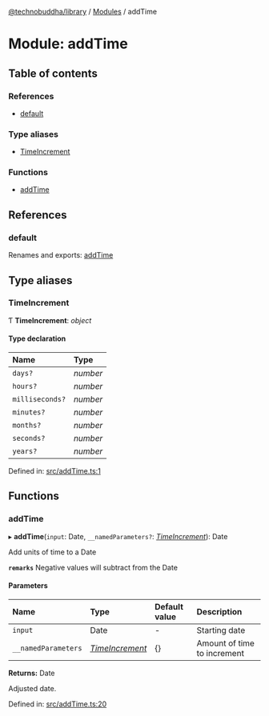 [@technobuddha/library](../../README.md) / [Modules](../Modules.md) / addTime

# Module: addTime

## Table of contents

### References

- [default](addtime.md#default)

### Type aliases

- [TimeIncrement](addtime.md#timeincrement)

### Functions

- [addTime](addtime.md#addtime)

## References

### default

Renames and exports: [addTime](addtime.md#addtime)

## Type aliases

### TimeIncrement

Ƭ **TimeIncrement**: *object*

#### Type declaration

| Name | Type |
| :------ | :------ |
| `days?` | *number* |
| `hours?` | *number* |
| `milliseconds?` | *number* |
| `minutes?` | *number* |
| `months?` | *number* |
| `seconds?` | *number* |
| `years?` | *number* |

Defined in: [src/addTime.ts:1](https://github.com/technobuddha/hill.software/blob/693f679/packages/library/src/addTime.ts#L1)

## Functions

### addTime

▸ **addTime**(`input`: Date, `__namedParameters?`: [*TimeIncrement*](addtime.md#timeincrement)): Date

Add units of time to a Date

**`remarks`** Negative values will subtract from the Date

#### Parameters

| Name | Type | Default value | Description |
| :------ | :------ | :------ | :------ |
| `input` | Date | - | Starting date |
| `__namedParameters` | [*TimeIncrement*](addtime.md#timeincrement) | {} | Amount of time to increment |

**Returns:** Date

Adjusted date.

Defined in: [src/addTime.ts:20](https://github.com/technobuddha/hill.software/blob/693f679/packages/library/src/addTime.ts#L20)
